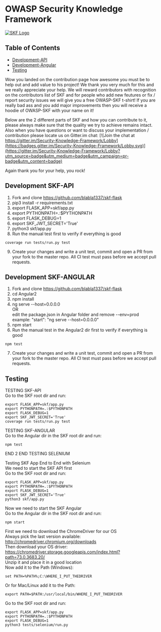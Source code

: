 # OWASP Security Knowledge Framework
[![SKF Logo](https://www.securityknowledgeframework.org/img/banner-wiki-owasp.jpg)](https://www.securityknowledgeframework.org/) 

## Table of Contents
* [Development-API](#development-api)
* [Development-Angular](#development-angular)
* [Testing](#testing)

Wow you landed on the contribution page how awesome you must be to help out and add value to his project! We thank you very much for this and we really appreciate your help. We will reward contributors with recognition on the contributors list of SKF and for people who add new feutures or fix / report security issues we will give you a free OWASP-SKF t-shirt! If you are really bad ass and you add major improvements then you will receive a hoodie of OWASP-SKF with your name on it!

Below are the 2 different parts of SKF and how you can contribute to it, please always make sure that the quality we try to achieve remains intact. Also when you have questions or want to discuss your implementation / contribution please locate us on Gitter.im chat: [![Join the chat at https://gitter.im/Security-Knowledge-Framework/Lobby](https://badges.gitter.im/Security-Knowledge-Framework/Lobby.svg)](https://gitter.im/Security-Knowledge-Framework/Lobby?utm_source=badge&utm_medium=badge&utm_campaign=pr-badge&utm_content=badge)

Again thank you for your help, you rock!

## <a name="development-api"></a>Development SKF-API

1. Fork and clone https://github.com/blabla1337/skf-flask
2. pip3 install -r requirements.txt
3. export FLASK_APP=skf/app.py
4. export PYTHONPATH=.:$PYTHONPATH
5. export FLASK_DEBUG=1
6. export SKF_JWT_SECRET='True'
7. python3 skf/app.py
8. Run the manual test first to verify if everything is good
``` 
coverage run tests/run.py test
``` 
9. Create your changes and write a unit test, commit and open a PR from your fork to the master repo. All CI test must pass before we accept pull requests.

## <a name="development-angular"></a>Development SKF-ANGULAR

1. Fork and clone https://github.com/blabla1337/skf-flask
2. cd Angular2
3. npm install
4. ng serve --host=0.0.0.0<br/> 
 OR</br>
 edit the package.json in Angular folder and remove --env=prod example: "start": "ng serve --host=0.0.0.0"
5. npm start
6. Run the manual test in the Angular2 dir first to verify if everything is good
``` 
npm test
``` 
7. Create your changes and write a unit test, commit and open a PR from your fork to the master repo. All CI test must pass before we accept pull requests.


## <a name="testing"></a>Testing

TESTING SKF-API<br>
Go to the SKF root dir and run:
```
export FLASK_APP=skf/app.py
export PYTHONPATH=.:$PYTHONPATH
export FLASK_DEBUG=1
export SKF_JWT_SECRET='True'
coverage run tests/run.py test
```

TESTING SKF-ANGULAR<br>
Go to the Angular dir in the SKF root dir and run:
```
npm test
```

END 2 END TESTING SELENIUM<br>

Testing SKF App End to End with Selenium<br>
We need to start the SKF API first<br>
Go to the SKF root dir and run:
```
export FLASK_APP=skf/app.py
export PYTHONPATH=.:$PYTHONPATH
export FLASK_DEBUG=1
export SKF_JWT_SECRET='True'
python3 skf/app.py
```

Now we need to start the SKF Angular<br>
Go to the Angular dir in the SKF root dir and run:
```
npm start
```

First we need to download the ChromeDriver for our OS<br>
Always pick the last version available:<br>
http://chromedriver.chromium.org/downloads<br>
Then download your OS driver:<br>
https://chromedriver.storage.googleapis.com/index.html?path=73.0.3683.20/<br>
Unzip it and place it in a good location<br>
Now add it to the Path (Windows):<br>
```
set PATH=%PATH%;C:\WHERE_I_PUT_THEDRIVER
```
Or for Mac/Linux add it to the Path:<br>
```
export PATH=$PATH:/usr/local/bin/WHERE_I_PUT_THEDRIVER
```
Go to the SKF root dir and run:
```
export FLASK_APP=skf/app.py
export PYTHONPATH=.:$PYTHONPATH
export FLASK_DEBUG=1
python3 tests/selenium/run.py
```
